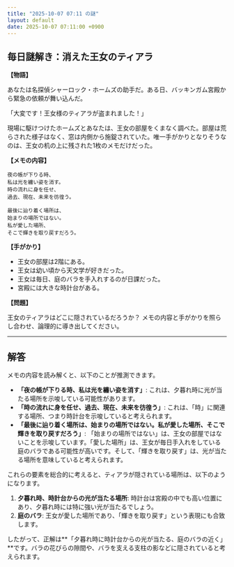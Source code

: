 ```yaml
---
title: "2025-10-07 07:11 の謎"
layout: default
date: 2025-10-07 07:11:00 +0900
---
```

## 毎日謎解き：消えた王女のティアラ

**【物語】**

あなたは名探偵シャーロック・ホームズの助手だ。ある日、バッキンガム宮殿から緊急の依頼が舞い込んだ。

「大変です！王女様のティアラが盗まれました！」

現場に駆けつけたホームズとあなたは、王女の部屋をくまなく調べた。部屋は荒らされた様子はなく、窓は内側から施錠されていた。唯一手がかりとなりそうなのは、王女の机の上に残された1枚のメモだけだった。

**【メモの内容】**

```
夜の帳が下りる時、
私は光を纏い姿を消す。
時の流れに身を任せ、
過去、現在、未来を彷徨う。

最後に辿り着く場所は、
始まりの場所ではない。
私が愛した場所、
そこで輝きを取り戻すだろう。
```

**【手がかり】**

*   王女の部屋は2階にある。
*   王女は幼い頃から天文学が好きだった。
*   王女は毎日、庭のバラを手入れするのが日課だった。
*   宮殿には大きな時計台がある。

**【問題】**

王女のティアラはどこに隠されているだろうか？ メモの内容と手がかりを照らし合わせ、論理的に導き出してください。

---

## 解答

メモの内容を読み解くと、以下のことが推測できます。

*   **「夜の帳が下りる時、私は光を纏い姿を消す」**: これは、夕暮れ時に光が当たる場所を示唆している可能性があります。
*   **「時の流れに身を任せ、過去、現在、未来を彷徨う」**: これは、「時」に関連する場所、つまり時計台を示唆していると考えられます。
*   **「最後に辿り着く場所は、始まりの場所ではない。私が愛した場所、そこで輝きを取り戻すだろう」**: 「始まりの場所ではない」は、王女の部屋ではないことを示唆しています。「愛した場所」は、王女が毎日手入れをしている庭のバラである可能性が高いです。そして、「輝きを取り戻す」は、光が当たる場所を意味していると考えられます。

これらの要素を総合的に考えると、ティアラが隠されている場所は、以下のようになります。

1.  **夕暮れ時、時計台からの光が当たる場所**: 時計台は宮殿の中でも高い位置にあり、夕暮れ時には特に強い光が当たるでしょう。
2.  **庭のバラ**: 王女が愛した場所であり、「輝きを取り戻す」という表現にも合致します。

したがって、正解は**「夕暮れ時に時計台からの光が当たる、庭のバラの近く」**です。バラの花びらの隙間や、バラを支える支柱の影などに隠されていると考えられます。
